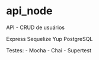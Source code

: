 # api_node
API - CRUD de usuários

  Express
  Sequelize
  Yup
  PostgreSQL
  
  Testes:
    - Mocha
    - Chai
    - Supertest
